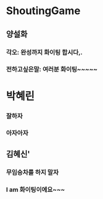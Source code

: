 # ShoutingGame


## 양설화
### 각오: 완성까지 화이팅 합시다,.

### 전하고싶은말: 여러분 화이팅~~~~~

# 박혜린

### 잘하자

### 아자아자

## 김혜신'
### 무임승차를 하지 말자

### I am 화이팅이에요~~~
